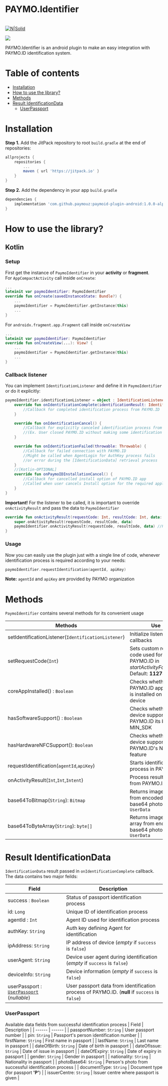 # PAYMO.Identifier
\
[![N|Solid](https://paymo.uz/wp-content/themes/paymo/img/logo.svg)](https://paymo.uz)

[![](https://jitpack.io/v/paymouz/paymoid-plugin-android.svg)](https://jitpack.io/#paymouz/paymoid-plugin-android)

PAYMO.Identifier is an android plugin to make an easy integration with PAYMO&#46;ID identification system.

# Table of contents
- [Installation](#installation)
- [How to use the library?](#how-to-use-the-library)
- [Methods](#methods)
- [Result IdentificationData](#result-identificationdata)
    - [UserPassport](#userpassport)

# Installation
**Step 1.** Add the JitPack repository to root `build.gradle` at the end of repositories:
```gradle
allprojects {
    repositories {
        ...
        maven { url 'https://jitpack.io' }
    }
}
```
**Step 2.** Add the dependency in your app `build.gradle`
```gradle
dependencies {
    implementation 'com.github.paymouz:paymoid-plugin-android:1.0.0-alpha02'
}
```
# How to use the library?
## Kotlin
### Setup
First get the instance of `PaymoIdentifier` in your **activity** or **fragment**.\
For `AppCompactActivity` call inside `onCreate`:
```kotlin
...
lateinit var paymoIdentifier: PaymoIdentifier
override fun onCreate(savedInstanceState: Bundle?) {
    ...
    paymoIdentifier = PaymoIdentifier.getInstance(this)
    ...
}
```
For `androidx.fragment.app.Fragment`  call inside `onCreateView`
```kotlin
...
lateinit var paymoIdentifier: PaymoIdentifier
override fun onCreateView(...): View? {
    ...
    paymoIdentifier = PaymoIdentifier.getInstance(this)
    ...
}
```
### Callback listener
You can implement `IdentificationListener` and define it in `PaymoIdentifier` or do it explicitly:
```kotlin
paymoIdentifier.identificationListener = object : IdentificationListener {
    override fun onIdentificationComplete(identificationResult: IdentificationData) {
        //Callback for completed identification process from PAYMO.ID
    }

    override fun onIdentificationCancel() {
        //Callback for explicitly canceled identification process from PAYMO.ID
        //(Ex. User closed PAYMO.ID without making some identification steps)
    }

    override fun onIdentificationFailed(throwable: Throwable) {
        //Callback for failed connection with PAYMO.ID
        //Might be called when AgentLogin for AuthKey process fails
        //or error during the [IdentificationData] retrieval process
    }
    //[Kotlin-OPTIONAL]
    override fun onPaymoIDInstallationCancel() {
        //Callback for cancelled install option of PAYMO.ID app
        //Called when user cancels Install option for the required application
    }
}
```
**Important!** For the listener to be called, it is important to override `onActivityResult` and pass the data to `PaymoIdentifier`
```kotlin
override fun onActivityResult(requestCode: Int, resultCode: Int, data: Intent?) {
    super.onActivityResult(requestCode, resultCode, data)
    paymoIdentifier.onActivityResult(requestCode, resultCode, data) //Pass result data 
}
```
### Usage
Now you can easily use the plugin just with a single line of code, whenever identification process is required according to your needs:
```kotlin
paymoIdentifier.requestIdentification(agentId, apiKey)
```
**Note:** `agentId` and `apiKey` are provided by PAYMO organization    

# Methods
`PaymoIdentifier` contains several methods for its convenient usage

| Methods | Use |
| ------ | ------ |
| setIdentificationListener(`IdentificationListener`) |  Initialize listener for callbacks  |
| setRequestCode(`Int`) | Sets custom request code used for PAYMO&#46;ID in *startActivityForResult*. Default: **11273** |
| coreAppInstalled() : `Boolean` |  Checks whether PAYMO&#46;ID application is installed on the device  |
| hasSoftwareSupport() : `Boolean` | Checks whether device supports PAYMO&#46;ID its by MIN_SDK |
| hasHardwareNFCSupport(): `Boolean` | Checks whether device supports PAYMO&#46;ID's NFC feature |
| requestIdentification(`agentId`,`apiKey`) | Starts identification process in PAYMO&#46;ID |
| onActivityResult(`Int`,`Int`,`Intent`) | Process result data from PAYMO&#46;ID |
| base64ToBitmap(`String`): `Bitmap` | Returns image bitmap from encoded base64 photo in `UserData` |
| base64ToByteArray(`String`): `byte[]` | Returns image byte array from encoded base64 photo in `UserData` |

# Result IdentificationData
`IdentificationData` result passed in `onIdentificationComplete` callback. The data contains two major feilds:

| Field | Description |
| ------ | ------ |
| success : `Boolean` | Status of passport identification process |
| id: `Long` | Unique ID of identification process |
| agentId : `Int` | Agent ID used for identification process |
| authKey: `String` | Auth key defining Agent for identification   |
| ipAddress: `String` | IP address of device (*empty* if `success` is `false`) |
| userAgent: `String` | Device user agent during identification (*empty* if `success` is `false`) |
| deviceInfo: `String` | Device information (*empty* if `success` is `false`) |
| userPassport : [`UserPassport`](#userpassport) (*nullable*) | User passport data from identification process of PAYMO&#46;ID. (**null** if `success` is `false`) |

### UserPassport
Available data fields from successful identification process
| Field | Description |
| ------ | ------ |
| passportNumber: `String` | User passport number |
| pin: `String` | Passport's person identification number |
| firstName: `String` | First name in passport |
| lastName: `String` | Last name in passport |
| dateOfBirth: `String` | Date of birth in passport |
| dateOfIssue: `String` | Date of issue in passport |
| dateOfExpiry: `String` | Date of expiry in passport |
| gender: `String` | Gender in passport |
| nationality: `String` | Nationality in passport |
| photoBase64: `String` | Person's photo from successful identification process |
| documentType: `String` | Document type (for passport **'P'**) |
| issuerCentre: `String` | Issuer centre where passport is given |

